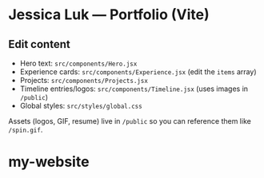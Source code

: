 # Jessica Luk — Portfolio (Vite)




## Edit content
- Hero text: `src/components/Hero.jsx`
- Experience cards: `src/components/Experience.jsx` (edit the `items` array)
- Projects: `src/components/Projects.jsx`
- Timeline entries/logos: `src/components/Timeline.jsx` (uses images in `/public`)
- Global styles: `src/styles/global.css`

Assets (logos, GIF, resume) live in `/public` so you can reference them like `/spin.gif`.
# my-website
